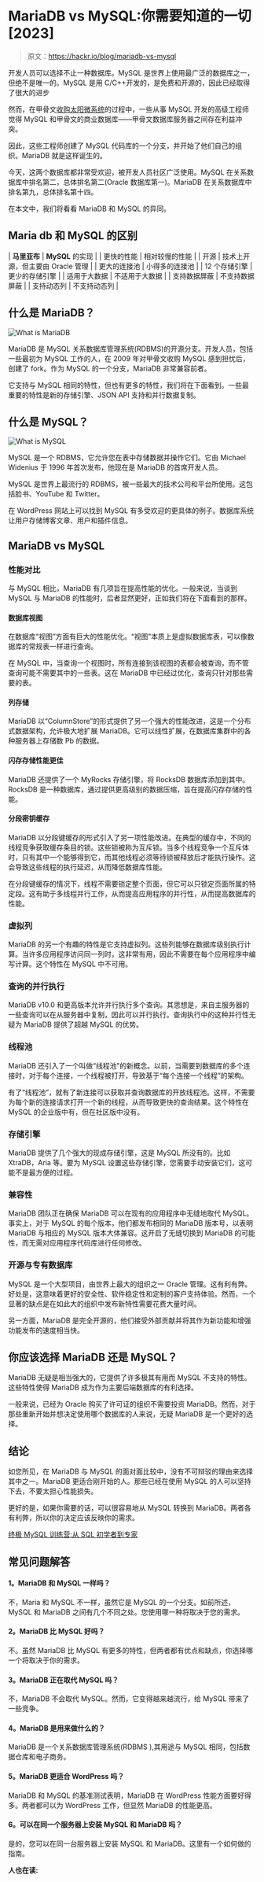 # MariaDB vs MySQL:你需要知道的一切[2023]

> 原文：<https://hackr.io/blog/mariadb-vs-mysql>

开发人员可以选择不止一种数据库。MySQL 是世界上使用最广泛的数据库之一，但绝不是唯一的。MySQL 是用 C/C++开发的，是免费和开源的，因此已经取得了很大的进步

然而，在甲骨文[收购太阳微系统](https://www.oracle.com/corporate/pressrelease/oracle-buys-sun-042009.html#:~:text=Oracle%20Corporation%20(NASDAQ%3A%20ORCL),of%20Sun's%20cash%20and%20debt.)的过程中，一些从事 MySQL 开发的高级工程师觉得 MySQL 和甲骨文的商业数据库——甲骨文数据库服务器之间存在利益冲突。

因此，这些工程师创建了 MySQL 代码库的一个分支，并开始了他们自己的组织。MariaDB 就是这样诞生的。

今天，这两个数据库都非常受欢迎，被开发人员社区广泛使用。MySQL 在关系数据库中排名第二，总体排名第二(Oracle 数据库第一)。MariaDB 在关系数据库中排名第九，总体排名第十四。

在本文中，我们将看看 MariaDB 和 MySQL 的异同。

## **Maria db 和 MySQL 的区别**

| **马里亚布** | **MySQL** 的实现 |
| 更快的性能 | 相对较慢的性能 |
| 开源 | 技术上开源，但主要由 Oracle 管理 |
| 更大的连接池 | 小得多的连接池 |
| 12 个存储引擎 | 更少的存储引擎 |
| 适用于大数据 | 不适用于大数据 |
| 支持数据屏蔽 | 不支持数据屏蔽 |
| 支持动态列 | 不支持动态列 |

## **什么是 MariaDB？**

![What is MariaDB](img/2f87e940fde593b0b3dfe503d48a7f6c.png)

MariaDB 是 MySQL 关系数据库管理系统(RDBMS)的开源分支。开发人员，包括一些最初为 MySQL 工作的人，在 2009 年对甲骨文收购 MySQL 感到担忧后，创建了 fork。作为 MySQL 的一个分支，MariaDB 非常兼容前者。

它支持与 MySQL 相同的特性，但也有更多的特性，我们将在下面看到。一些最重要的特性是新的存储引擎、JSON API 支持和并行数据复制。

## **什么是 MySQL？**

![What is MySQL](img/7728f1605372d1d79fc8c430bdb4b4df.png)

MySQL 是一个 RDBMS，它允许您在表中存储数据并操作它们。它由 Michael Widenius 于 1996 年首次发布，他现在是 MariaDB 的首席开发人员。

MySQL 是世界上最流行的 RDBMS，被一些最大的技术公司和平台所使用。这包括脸书、YouTube 和 Twitter。

在 WordPress 网站上可以找到 MySQL 有多受欢迎的更具体的例子。数据库系统让用户存储博客文章、用户和插件信息。

## **MariaDB vs MySQL**

### **性能对比**

与 MySQL 相比，MariaDB 有几项旨在提高性能的优化。一般来说，当谈到 MySQL 与 MariaDB 的性能时，后者显然更好，正如我们将在下面看到的那样。

#### **数据库视图**

在数据库“视图”方面有巨大的性能优化。“视图”本质上是虚拟数据库表，可以像数据库的常规表一样进行查询。

在 MySQL 中，当查询一个视图时，所有连接到该视图的表都会被查询，而不管查询可能不需要其中的一些表。这在 MariaDB 中已经过优化，查询只针对那些需要的表。

#### **列存储**

MariaDB 以“ColumnStore”的形式提供了另一个强大的性能改进，这是一个分布式数据架构，允许极大地扩展 MariaDB。它可以线性扩展，在数据库集群中的各种服务器上存储数 Pb 的数据。

#### **闪存存储性能更佳**

MariaDB 还提供了一个 MyRocks 存储引擎，将 RocksDB 数据库添加到其中。RocksDB 是一种数据库，通过提供更高级别的数据压缩，旨在提高闪存存储的性能。

#### **分段密钥缓存**

MariaDB 以分段键缓存的形式引入了另一项性能改进。在典型的缓存中，不同的线程竞争获取缓存条目的锁。这些锁被称为互斥锁。当多个线程竞争一个互斥体时，只有其中一个能够得到它，而其他线程必须等待锁被释放后才能执行操作。这会导致这些线程的执行延迟，从而降低数据库性能。

在分段键缓存的情况下，线程不需要锁定整个页面，但它可以只锁定页面所属的特定段。这有助于多线程并行工作，从而提高应用程序的并行性，从而提高数据库的性能。

### **虚拟列**

MariaDB 的另一个有趣的特性是它支持虚拟列。这些列能够在数据库级别执行计算。当许多应用程序访问同一列时，这非常有用，因此不需要在每个应用程序中编写计算。这个特性在 MySQL 中不可用。

### **查询的并行执行**

MariaDB v10.0 和更高版本允许并行执行多个查询。其思想是，来自主服务器的一些查询可以在从服务器中复制，因此可以并行执行。查询执行中的这种并行性无疑为 MariaDB 提供了超越 MySQL 的优势。

### **线程池**

MariaDB 还引入了一个叫做“线程池”的新概念。以前，当需要到数据库的多个连接时，对于每个连接，一个线程被打开，导致基于“每个连接一个线程”的架构。

有了“线程池”，就有了新连接可以获取并查询数据库的开放线程池。这样，不需要为每个新的连接请求打开一个新的线程，从而导致更快的查询结果。这个特性在 MySQL 的企业版中有，但在社区版中没有。

### **存储引擎**

MariaDB 提供了几个强大的现成存储引擎，这是 MySQL 所没有的。比如 XtraDB，Aria 等。要为 MySQL 设置这些存储引擎，您需要手动安装它们，这可能不是最方便的过程。

### **兼容性**

MariaDB 团队正在确保 MariaDB 可以在现有的应用程序中无缝地取代 MySQL。事实上，对于 MySQL 的每个版本，他们都发布相同的 MariaDB 版本号，以表明 MariaDB 与相应的 MySQL 版本大体兼容。这开启了无缝切换到 MariaDB 的可能性，而无需对应用程序代码库进行任何修改。

### **开源与专有数据库**

MySQL 是一个大型项目，由世界上最大的组织之一 Oracle 管理。这有利有弊。好处是，这意味着更好的安全性、软件稳定性和定制的客户支持体验。然而，一个显著的缺点是在如此大的组织中发布新特性需要花费大量时间。

另一方面，MariaDB 是完全开源的，他们接受外部贡献并将其作为新功能和增强功能发布的速度相当快。

## 你应该选择 MariaDB 还是 MySQL？

MariaDB 无疑是相当强大的，它提供了许多极其有用而 MySQL 不支持的特性。这些特性使得 MariaDB 成为作为主要后端数据库的有利选择。

一般来说，已经为 Oracle 购买了许可证的组织不需要投资 MariaDB。然而，对于那些重新开始并想决定使用哪个数据库的人来说，无疑 MariaDB 是一个更好的选择。

## **结论**

如您所见，在 MariaDB 与 MySQL 的面对面比较中，没有不可辩驳的理由来选择其中之一。MariaDB 更适合刚开始的人。那些已经在使用 MySQL 的人可以坚持下去，不要太担心性能损失。

更好的是，如果你需要的话，可以很容易地从 MySQL 转换到 MariaDB。两者各有利弊，所以你的决定应该反映你的需求。

[终极 MySQL 训练营:从 SQL 初学者到专家](https://click.linksynergy.com/link?id=jU79Zysihs4&offerid=1045023.1187016&type=2&murl=https%3A%2F%2Fwww.udemy.com%2Fcourse%2Fthe-ultimate-mysql-bootcamp-go-from-sql-beginner-to-expert%2F)

## **常见问题解答**

#### **1。MariaDB 和 MySQL 一样吗？**

不，Maria 和 MySQL 不一样，虽然它是 MySQL 的一个分支。如前所述，MySQL 和 MariaDB 之间有几个不同之处。您使用哪一种将取决于您的需求。

#### **2。MariaDB 比 MySQL 好吗？**

不。虽然 MariaDB 比 MySQL 有更多的特性，但两者都有优点和缺点，你选择哪一个将取决于你的需求。

#### **3。MariaDB 正在取代 MySQL 吗？**

不，MariaDB 不会取代 MySQL。然而，它变得越来越流行，给 MySQL 带来了一些竞争。

#### **4。MariaDB 是用来做什么的？**

MariaDB 是一个关系数据库管理系统(RDBMS ),其用途与 MySQL 相同，包括数据仓库和电子商务。

#### **5。MariaDB 更适合 WordPress 吗？**

MariaDB 和 MySQL 的基准测试表明，MariaDB 在 WordPress 性能方面要好得多。两者都可以为 WordPress 工作，但显然 MariaDB 的性能更高。

#### **6。可以在同一个服务器上安装 MySQL 和 MariaDB 吗？**

是的，您可以在同一台服务器上安装 MySQL 和 MariaDB。这里有一个如何做的指南。

**人也在读:**